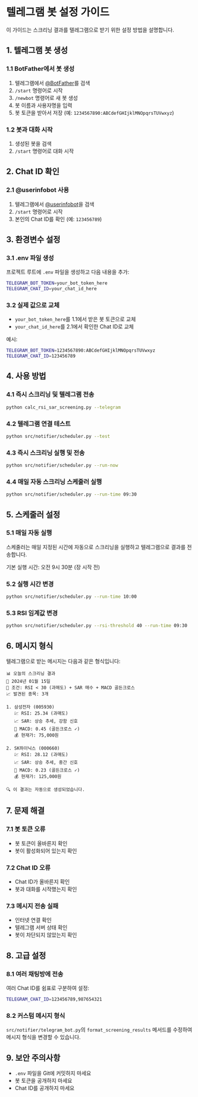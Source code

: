 # 텔레그램 봇 설정 가이드

이 가이드는 스크리닝 결과를 텔레그램으로 받기 위한 설정 방법을 설명합니다.

## 1. 텔레그램 봇 생성

### 1.1 BotFather에서 봇 생성
1. 텔레그램에서 [@BotFather](https://t.me/botfather)를 검색
2. `/start` 명령어로 시작
3. `/newbot` 명령어로 새 봇 생성
4. 봇 이름과 사용자명을 입력
5. 봇 토큰을 받아서 저장 (예: `1234567890:ABCdefGHIjklMNOpqrsTUVwxyz`)

### 1.2 봇과 대화 시작
1. 생성된 봇을 검색
2. `/start` 명령어로 대화 시작

## 2. Chat ID 확인

### 2.1 @userinfobot 사용
1. 텔레그램에서 [@userinfobot](https://t.me/userinfobot)을 검색
2. `/start` 명령어로 시작
3. 본인의 Chat ID를 확인 (예: `123456789`)

## 3. 환경변수 설정

### 3.1 .env 파일 생성
프로젝트 루트에 `.env` 파일을 생성하고 다음 내용을 추가:

```bash
TELEGRAM_BOT_TOKEN=your_bot_token_here
TELEGRAM_CHAT_ID=your_chat_id_here
```

### 3.2 실제 값으로 교체
- `your_bot_token_here`를 1.1에서 받은 봇 토큰으로 교체
- `your_chat_id_here`를 2.1에서 확인한 Chat ID로 교체

예시:
```bash
TELEGRAM_BOT_TOKEN=1234567890:ABCdefGHIjklMNOpqrsTUVwxyz
TELEGRAM_CHAT_ID=123456789
```

## 4. 사용 방법

### 4.1 즉시 스크리닝 및 텔레그램 전송
```bash
python calc_rsi_sar_screening.py --telegram
```

### 4.2 텔레그램 연결 테스트
```bash
python src/notifier/scheduler.py --test
```

### 4.3 즉시 스크리닝 실행 및 전송
```bash
python src/notifier/scheduler.py --run-now
```

### 4.4 매일 자동 스크리닝 스케줄러 실행
```bash
python src/notifier/scheduler.py --run-time 09:30
```

## 5. 스케줄러 설정

### 5.1 매일 자동 실행
스케줄러는 매일 지정된 시간에 자동으로 스크리닝을 실행하고 텔레그램으로 결과를 전송합니다.

기본 실행 시간: 오전 9시 30분 (장 시작 전)

### 5.2 실행 시간 변경
```bash
python src/notifier/scheduler.py --run-time 10:00
```

### 5.3 RSI 임계값 변경
```bash
python src/notifier/scheduler.py --rsi-threshold 40 --run-time 09:30
```

## 6. 메시지 형식

텔레그램으로 받는 메시지는 다음과 같은 형식입니다:

```
📊 오늘의 스크리닝 결과
📅 2024년 01월 15일
🎯 조건: RSI < 30 (과매도) + SAR 매수 + MACD 골든크로스
📈 발견된 종목: 3개

1. 삼성전자 (005930)
   💹 RSI: 25.34 (과매도)
   📈 SAR: 상승 추세, 강함 신호
   🎯 MACD: 0.45 (골든크로스 ✓)
   💰 현재가: 75,000원

2. SK하이닉스 (000660)
   💹 RSI: 28.12 (과매도)
   📈 SAR: 상승 추세, 중간 신호
   🎯 MACD: 0.23 (골든크로스 ✓)
   💰 현재가: 125,000원

🔍 이 결과는 자동으로 생성되었습니다.
```

## 7. 문제 해결

### 7.1 봇 토큰 오류
- 봇 토큰이 올바른지 확인
- 봇이 활성화되어 있는지 확인

### 7.2 Chat ID 오류
- Chat ID가 올바른지 확인
- 봇과 대화를 시작했는지 확인

### 7.3 메시지 전송 실패
- 인터넷 연결 확인
- 텔레그램 서버 상태 확인
- 봇이 차단되지 않았는지 확인

## 8. 고급 설정

### 8.1 여러 채팅방에 전송
여러 Chat ID를 쉼표로 구분하여 설정:
```bash
TELEGRAM_CHAT_ID=123456789,987654321
```

### 8.2 커스텀 메시지 형식
`src/notifier/telegram_bot.py`의 `format_screening_results` 메서드를 수정하여 메시지 형식을 변경할 수 있습니다.

## 9. 보안 주의사항

- `.env` 파일을 Git에 커밋하지 마세요
- 봇 토큰을 공개하지 마세요
- Chat ID를 공개하지 마세요 